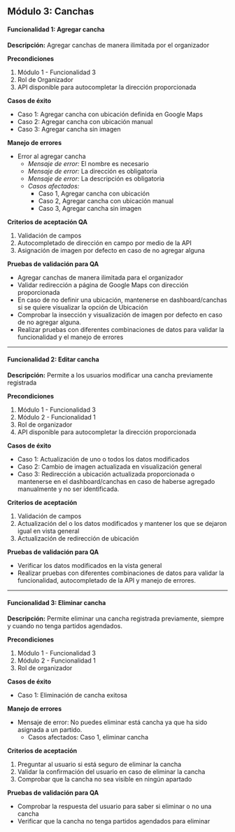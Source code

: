 ## Módulo 3: Canchas
#### Funcionalidad 1: Agregar cancha 
**Descripción:** Agregar canchas de manera ilimitada por el organizador

**Precondiciones**
1. Módulo 1 - Funcionalidad 3
2. Rol de Organizador
3. API disponible para autocompletar la dirección proporcionada

**Casos de éxito**
* Caso 1: Agregar cancha con ubicación definida en Google Maps
* Caso 2: Agregar cancha con ubicación manual
* Caso 3: Agregar cancha sin imagen

**Manejo de errores**
- Error al agregar cancha
    - *Mensaje de error:* El nombre es necesario
    - *Mensaje de error:* La dirección es obligatoria
    - *Mensaje de error:* La descripción es obligatoria
    - *Casos afectados:* 
        - Caso 1, Agregar cancha con ubicación
        - Caso 2, Agregar cancha con ubicación manual
        - Caso 3, Agregar cancha sin imagen

**Criterios de aceptación QA**
1. Validación de campos
2. Autocompletado de dirección en campo por medio de la API
3. Asignación de imagen por defecto en caso de no agregar alguna

**Pruebas de validación para QA**
* Agregar canchas de manera ilimitada para el organizador
* Validar redirección a página de Google Maps con dirección proporcionada
* En caso de no definir una ubicación, mantenerse en dashboard/canchas si se quiere visualizar la opción de Ubicación
* Comprobar la insección y visualización de imagen por defecto en caso de no agregar alguna.
* Realizar pruebas con diferentes combinaciones de datos para validar la funcionalidad y el manejo de errores
---
#### Funcionalidad 2: Editar cancha 
**Descripción:** Permite a los usuarios modificar una cancha previamente registrada

**Precondiciones**
1. Módulo 1 - Funcionalidad 3
2. Módulo 2 - Funcionalidad 1
3. Rol de organizador
4. API disponible para autocompletar la dirección proporcionada

**Casos de éxito**
* Caso 1: Actualización de uno o todos los datos modificados
* Caso 2: Cambio de imagen actualizada en visualización general
* Caso 3: Redirección a ubicación actualizada proporcionada o mantenerse en el dashboard/canchas en caso de haberse agregado manualmente y no ser identificada.

**Criterios de aceptación**
1. Validación de campos
2. Actualización del o los datos modificados y mantener los que se dejaron igual en vista general
3. Actualización de redirección de ubicación 

**Pruebas de validación para QA**
* Verificar los datos modificados en la vista general
* Realizar pruebas con diferentes combinaciones de datos para validar la funcionalidad, autocompletado de la API y manejo de errores.
---
#### Funcionalidad 3: Eliminar cancha 
**Descripción:** Permite eliminar una cancha registrada previamente, siempre y cuando no tenga partidos agendados.

**Precondiciones**
1. Módulo 1 - Funcionalidad 3
2. Módulo 2 - Funcionalidad 1
3. Rol de organizador

**Casos de éxito**
* Caso 1: Eliminación de cancha exitosa

**Manejo de errores**
- Mensaje de error: No puedes eliminar está cancha ya que ha sido asignada a un partido.
    - Casos afectados: Caso 1, eliminar cancha

**Criterios de aceptación**
1. Preguntar al usuario si está seguro de eliminar la cancha
2. Validar la confirmación del usuario en caso de eliminar la cancha
3. Comprobar que la cancha no sea visible en ningún apartado

**Pruebas de validación para QA**
* Comprobar la respuesta del usuario para saber si eliminar o no una cancha
* Verificar que la cancha no tenga partidos agendados para eliminar
